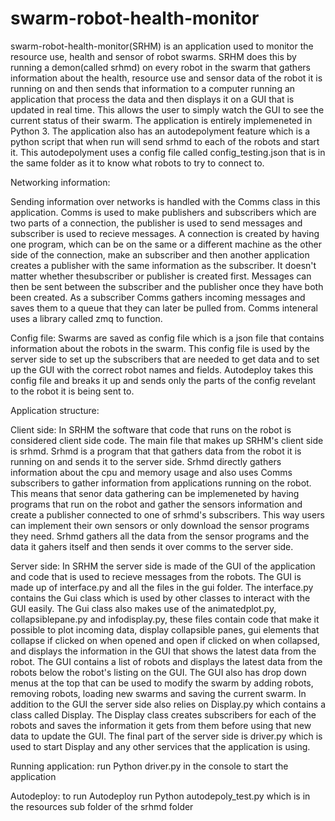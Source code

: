 # swarm-robot-health-monitor
swarm-robot-health-monitor(SRHM) is an application used to monitor the resource use, health and sensor of robot swarms.
SRHM does this by running a demon(called srhmd) on every robot in the swarm that gathers information about the 
health, resource use and sensor data of the robot it is running on and then sends that information to a computer running
an application that process the data and then displays it on a GUI that is updated in real time.  This allows the user to
simply watch the GUI to see the current status of their swarm.  The application is entirely implemeneted in Python 3.
The application also has an autodepolyment feature which is a python script that when run will send srhmd to each of the
robots and start it.  This autodepolyment uses a config file called config_testing.json that is in the same folder as it
to know what robots to try to connect to.

Networking information:

Sending information over networks is handled with the Comms class in this application.  Comms is used to make publishers
and subscribers which are two parts of a connection, the publisher is used to send messages and subscriber is used to recieve
messages.  A connection is created by having one program, which can be on the same or a different machine 
as the other side of the connection, make an subscriber and then another application creates a publisher with the same 
information as the subscriber.  It doesn't matter whether thesubscriber or publisher is created first.  Messages can then be sent between the subscriber and the publisher once they have both been created. As a subscriber Comms gathers 
incoming messages and saves them to a queue that they can later be pulled from.  Comms inteneral uses a library called 
zmq to function.

Config file:
Swarms are saved as config file which is a json file that contains information about the robots in the swarm.
This config file is used by the server side to set up the subscribers that are needed to get data and to set up the
GUI with the correct robot names and fields.  Autodeploy takes this config file and breaks it up and sends only the parts
of the config revelant to the robot it is being sent to.


Application structure:

Client side:
In SRHM the software that code that runs on the robot is considered client side code.  The main file that makes up 
SRHM's client side is srhmd.  Srhmd is a program that that gathers data from the robot it is running on and sends it
to the server side.  Srhmd directly gathers information about the cpu and memory usage and also uses Comms subscribers
to gather information from applications running on the robot.  This means that senor data gathering can be implemeneted 
by having programs that run on the robot and gather the sensors information and create a publisher connected to one of 
srhmd's subscribers.  This way users can implement their own sensors or only download the sensor programs they need.
Srhmd gathers all the data from the sensor programs and the data it gahers itself and then sends it over comms to the
server side.

Server side:
In SRHM the server side is made of the GUI of the application and code that is used to recieve messages from the robots.
The GUI is made up of interface.py and all the files in the gui folder.  The interface.py contains the Gui class which is
used by other classes to interact with the GUI easily.  The Gui class also makes use of the animatedplot.py, 
collapsiblepane.py and infodisplay.py, these files contain code that make it possible to plot incoming data, display
collapsible panes, gui elements that collapse if clicked on when opened and open if clicked on when collapsed, and
displays the information in the GUI that shows the latest data from the robot.  The GUI contains a list of robots and
displays the latest data from the robots below the robot's listing on the GUI.  The GUI also has drop down menus at the top
that can be used to modify the swarm by adding robots, removing robots, loading new swarms and saving the current swarm.
In addition to the GUI the server side also relies on Display.py which contains a class called Display.  The Display class
creates subscribers for each of the robots and saves the information it gets from them before using that new data to update
the GUI.  The final part of the server side is driver.py which is used to start Display and any other services that the
application is using.

Running application:
run Python driver.py in the console to start the application

Autodeploy:
to run Autodeploy run Python autodepoly_test.py which is in the resources sub folder of the srhmd folder

